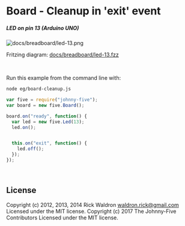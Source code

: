 <!--remove-start-->

# Board - Cleanup in 'exit' event

<!--remove-end-->






##### LED on pin 13 (Arduino UNO)



![docs/breadboard/led-13.png](breadboard/led-13.png)<br>

Fritzing diagram: [docs/breadboard/led-13.fzz](breadboard/led-13.fzz)

&nbsp;




Run this example from the command line with:
```bash
node eg/board-cleanup.js
```


```javascript
var five = require("johnny-five");
var board = new five.Board();

board.on("ready", function() {
  var led = new five.Led(13);
  led.on();


  this.on("exit", function() {
    led.off();
  });
});

```








&nbsp;

<!--remove-start-->

## License
Copyright (c) 2012, 2013, 2014 Rick Waldron <waldron.rick@gmail.com>
Licensed under the MIT license.
Copyright (c) 2017 The Johnny-Five Contributors
Licensed under the MIT license.

<!--remove-end-->
